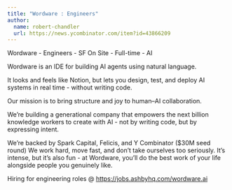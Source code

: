```yaml
---
title: "Wordware : Engineers"
author:
  name: robert-chandler
  url: https://news.ycombinator.com/item?id=43866209
---
```

Wordware - Engineers - SF On Site - Full-time - AI

Wordware is an IDE for building AI agents using natural language.

It looks and feels like Notion, but lets you design, test, and deploy AI systems in real time - without writing code.

Our mission is to bring structure and joy to human–AI collaboration.

We’re building a generational company that empowers the next billion knowledge workers to create with AI - not by writing code, but by expressing intent.

We’re backed by Spark Capital, Felicis, and Y Combinator ($30M seed round)
We work hard, move fast, and don’t take ourselves too seriously. It’s intense, but it’s also fun - at Wordware, you’ll do the best work of your life alongside people you genuinely like.

Hiring for engineering roles @ <a href="https:&#x2F;&#x2F;jobs.ashbyhq.com&#x2F;wordware.ai" rel="nofollow">https:&#x2F;&#x2F;jobs.ashbyhq.com&#x2F;wordware.ai</a>
<JobApplication />
